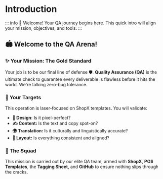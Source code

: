 # Introduction

::: info 🏁 Welcome!
Your QA journey begins here. This quick intro will align your mission, objectives, and tools.
:::

## 🏟️ Welcome to the QA Arena!

### ✨ Your Mission: The Gold Standard
Your job is to be our final line of defense 🛡️. **Quality Assurance (QA)** is the ultimate check to guarantee every deliverable is flawless before it hits the world. We're talking zero-bug tolerance.

### 🎯 Your Targets
This operation is laser-focused on ShopX templates. You will validate:

- **🎨 Design:** Is it pixel-perfect?
- **✍️ Content:** Is the text and copy spot-on?
- **🌍 Translation:** Is it culturally and linguistically accurate?
- **📐 Layout:** Is everything consistent and aligned?

### 🦸 The Squad
This mission is carried out by our elite QA team, armed with **ShopX**, **POS Templates**, the **Tagging Sheet**, and **GitHub** to ensure nothing slips through the cracks.
